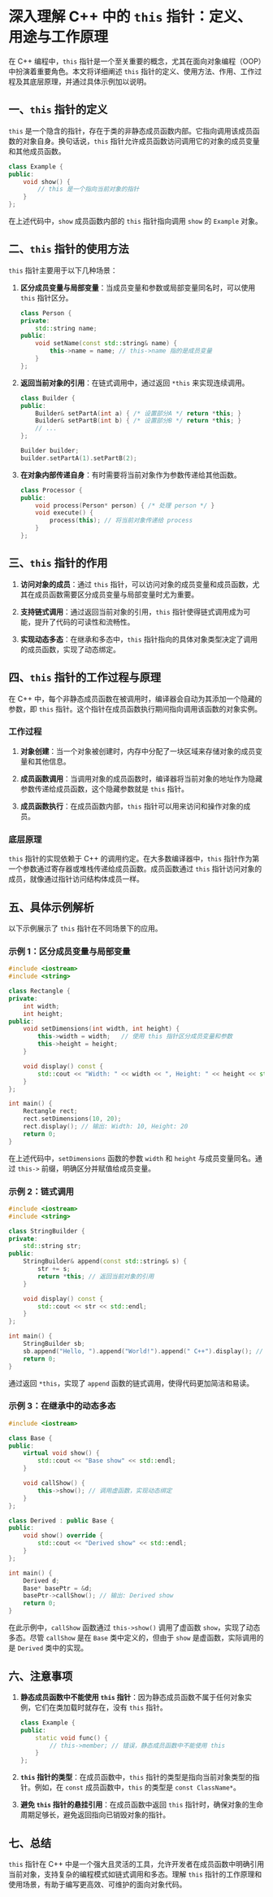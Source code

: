 # 深入理解 C++ 中的 `this` 指针：定义、用途与工作原理

在 C++ 编程中，`this` 指针是一个至关重要的概念，尤其在面向对象编程（OOP）中扮演着重要角色。本文将详细阐述 `this` 指针的定义、使用方法、作用、工作过程及其底层原理，并通过具体示例加以说明。

## 一、`this` 指针的定义

`this` 是一个隐含的指针，存在于类的非静态成员函数内部。它指向调用该成员函数的对象自身。换句话说，`this` 指针允许成员函数访问调用它的对象的成员变量和其他成员函数。

```cpp
class Example {
public:
    void show() {
        // this 是一个指向当前对象的指针
    }
};
```

在上述代码中，`show` 成员函数内部的 `this` 指针指向调用 `show` 的 `Example` 对象。

## 二、`this` 指针的使用方法

`this` 指针主要用于以下几种场景：

1. **区分成员变量与局部变量**：当成员变量和参数或局部变量同名时，可以使用 `this` 指针区分。

    ```cpp
    class Person {
    private:
        std::string name;
    public:
        void setName(const std::string& name) {
            this->name = name; // this->name 指的是成员变量
        }
    };
    ```

2. **返回当前对象的引用**：在链式调用中，通过返回 `*this` 来实现连续调用。

    ```cpp
    class Builder {
    public:
        Builder& setPartA(int a) { /* 设置部分A */ return *this; }
        Builder& setPartB(int b) { /* 设置部分B */ return *this; }
        // ...
    };

    Builder builder;
    builder.setPartA(1).setPartB(2);
    ```

3. **在对象内部传递自身**：有时需要将当前对象作为参数传递给其他函数。

    ```cpp
    class Processor {
    public:
        void process(Person* person) { /* 处理 person */ }
        void execute() {
            process(this); // 将当前对象传递给 process
        }
    };
    ```

## 三、`this` 指针的作用

1. **访问对象的成员**：通过 `this` 指针，可以访问对象的成员变量和成员函数，尤其在成员函数需要区分成员变量与局部变量时尤为重要。

2. **支持链式调用**：通过返回当前对象的引用，`this` 指针使得链式调用成为可能，提升了代码的可读性和流畅性。

3. **实现动态多态**：在继承和多态中，`this` 指针指向的具体对象类型决定了调用的成员函数，实现了动态绑定。

## 四、`this` 指针的工作过程与原理

在 C++ 中，每个非静态成员函数在被调用时，编译器会自动为其添加一个隐藏的参数，即 `this` 指针。这个指针在成员函数执行期间指向调用该函数的对象实例。

### 工作过程

1. **对象创建**：当一个对象被创建时，内存中分配了一块区域来存储对象的成员变量和其他信息。

2. **成员函数调用**：当调用对象的成员函数时，编译器将当前对象的地址作为隐藏参数传递给成员函数，这个隐藏参数就是 `this` 指针。

3. **成员函数执行**：在成员函数内部，`this` 指针可以用来访问和操作对象的成员。

### 底层原理

`this` 指针的实现依赖于 C++ 的调用约定。在大多数编译器中，`this` 指针作为第一个参数通过寄存器或堆栈传递给成员函数。成员函数通过 `this` 指针访问对象的成员，就像通过指针访问结构体成员一样。

## 五、具体示例解析

以下示例展示了 `this` 指针在不同场景下的应用。

### 示例 1：区分成员变量与局部变量

```cpp
#include <iostream>
#include <string>

class Rectangle {
private:
    int width;
    int height;
public:
    void setDimensions(int width, int height) {
        this->width = width;   // 使用 this 指针区分成员变量和参数
        this->height = height;
    }

    void display() const {
        std::cout << "Width: " << width << ", Height: " << height << std::endl;
    }
};

int main() {
    Rectangle rect;
    rect.setDimensions(10, 20);
    rect.display(); // 输出: Width: 10, Height: 20
    return 0;
}
```

在上述代码中，`setDimensions` 函数的参数 `width` 和 `height` 与成员变量同名。通过 `this->` 前缀，明确区分并赋值给成员变量。

### 示例 2：链式调用

```cpp
#include <iostream>
#include <string>

class StringBuilder {
private:
    std::string str;
public:
    StringBuilder& append(const std::string& s) {
        str += s;
        return *this; // 返回当前对象的引用
    }

    void display() const {
        std::cout << str << std::endl;
    }
};

int main() {
    StringBuilder sb;
    sb.append("Hello, ").append("World!").append(" C++").display(); // 输出: Hello, World! C++
    return 0;
}
```

通过返回 `*this`，实现了 `append` 函数的链式调用，使得代码更加简洁和易读。

### 示例 3：在继承中的动态多态

```cpp
#include <iostream>

class Base {
public:
    virtual void show() {
        std::cout << "Base show" << std::endl;
    }

    void callShow() {
        this->show(); // 调用虚函数，实现动态绑定
    }
};

class Derived : public Base {
public:
    void show() override {
        std::cout << "Derived show" << std::endl;
    }
};

int main() {
    Derived d;
    Base* basePtr = &d;
    basePtr->callShow(); // 输出: Derived show
    return 0;
}
```

在此示例中，`callShow` 函数通过 `this->show()` 调用了虚函数 `show`，实现了动态多态。尽管 `callShow` 是在 `Base` 类中定义的，但由于 `show` 是虚函数，实际调用的是 `Derived` 类中的实现。

## 六、注意事项

1. **静态成员函数中不能使用 `this` 指针**：因为静态成员函数不属于任何对象实例，它们在类加载时就存在，没有 `this` 指针。

    ```cpp
    class Example {
    public:
        static void func() {
            // this->member; // 错误，静态成员函数中不能使用 this
        }
    };
    ```

2. **`this` 指针的类型**：在成员函数中，`this` 指针的类型是指向当前对象类型的指针。例如，在 `const` 成员函数中，`this` 的类型是 `const ClassName*`。

3. **避免 `this` 指针的悬挂引用**：在成员函数中返回 `this` 指针时，确保对象的生命周期足够长，避免返回指向已销毁对象的指针。

## 七、总结

`this` 指针在 C++ 中是一个强大且灵活的工具，允许开发者在成员函数中明确引用当前对象，支持复杂的编程模式如链式调用和多态。理解 `this` 指针的工作原理和使用场景，有助于编写更高效、可维护的面向对象代码。